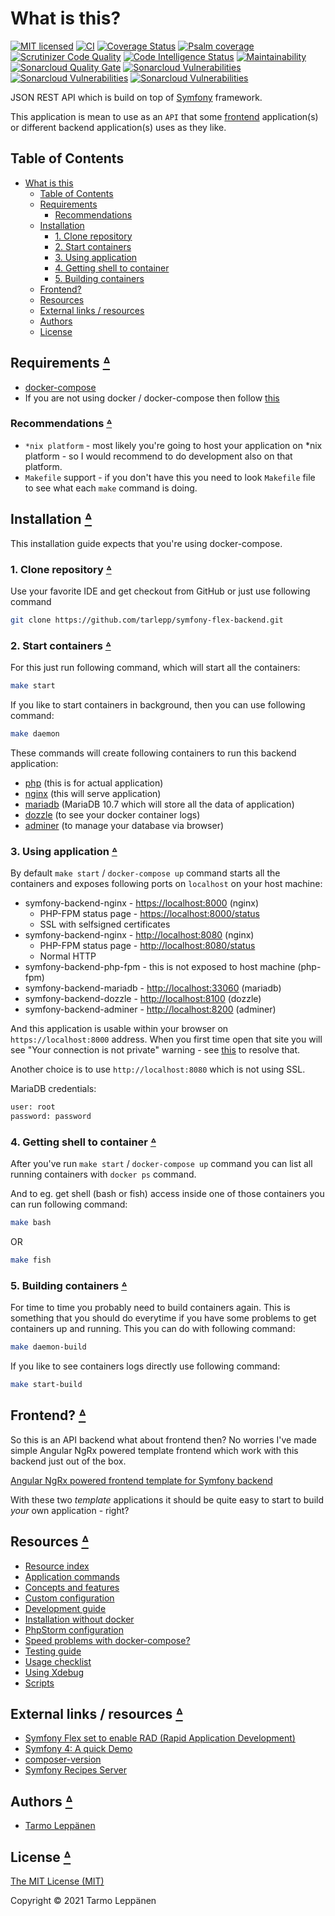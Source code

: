 # What is this?

[![MIT licensed](https://img.shields.io/badge/license-MIT-blue.svg)](LICENSE)
[![CI](https://github.com/tarlepp/symfony-flex-backend/workflows/CI/badge.svg)](https://github.com/tarlepp/symfony-flex-backend/actions?query=workflow%3ACI)
[![Coverage Status](https://coveralls.io/repos/github/tarlepp/symfony-flex-backend/badge.svg?branch=master)](https://coveralls.io/github/tarlepp/symfony-flex-backend?branch=master)
[![Psalm coverage](https://shepherd.dev/github/tarlepp/symfony-flex-backend/coverage.svg)](https://shepherd.dev/github/tarlepp/symfony-flex-backend)
[![Scrutinizer Code Quality](https://scrutinizer-ci.com/g/tarlepp/symfony-flex-backend/badges/quality-score.png?b=master)](https://scrutinizer-ci.com/g/tarlepp/symfony-flex-backend/?branch=master)
[![Code Intelligence Status](https://scrutinizer-ci.com/g/tarlepp/symfony-flex-backend/badges/code-intelligence.svg?b=master)](https://scrutinizer-ci.com/code-intelligence)
[![Maintainability](https://api.codeclimate.com/v1/badges/69d6dc6b9fb4791e6b92/maintainability)](https://codeclimate.com/github/tarlepp/symfony-flex-backend/maintainability)
[![Sonarcloud Quality Gate](https://sonarcloud.io/api/project_badges/measure?project=github.com.tarlepp.symfony-flex-backend&metric=alert_status)](https://sonarcloud.io/dashboard?id=github.com.tarlepp.symfony-flex-backend)
[![Sonarcloud Vulnerabilities](https://sonarcloud.io/api/project_badges/measure?project=github.com.tarlepp.symfony-flex-backend&metric=security_rating)](https://sonarcloud.io/dashboard?id=github.com.tarlepp.symfony-flex-backend)
[![Sonarcloud Vulnerabilities](https://sonarcloud.io/api/project_badges/measure?project=github.com.tarlepp.symfony-flex-backend&metric=sqale_rating)](https://sonarcloud.io/dashboard?id=github.com.tarlepp.symfony-flex-backend)
[![Sonarcloud Vulnerabilities](https://sonarcloud.io/api/project_badges/measure?project=github.com.tarlepp.symfony-flex-backend&metric=reliability_rating)](https://sonarcloud.io/dashboard?id=github.com.tarlepp.symfony-flex-backend)

JSON REST API which is build on top of [Symfony](https://symfony.com/)
framework.

This application is mean to use as an `API` that some [frontend](#frontend-table-of-contents)
application(s) or different backend application(s) uses as they like.

## Table of Contents

* [What is this](#what-is-this)
  * [Table of Contents](#table-of-contents)
  * [Requirements](#requirements-table-of-contents)
    * [Recommendations](#recommendations-table-of-contents)
  * [Installation](#installation-table-of-contents)
    * [1. Clone repository](#1-clone-repository-table-of-contents)
    * [2. Start containers](#2-start-containers-table-of-contents)
    * [3. Using application](#3-using-application-table-of-contents)
    * [4. Getting shell to container](#4-getting-shell-to-container-table-of-contents)
    * [5. Building containers](#5-building-containers-table-of-contents)
  * [Frontend?](#frontend-table-of-contents)
  * [Resources](#resources-table-of-contents)
  * [External links / resources](#external-links--resources-table-of-contents)
  * [Authors](#authors-table-of-contents)
  * [License](#license-table-of-contents)

## Requirements [ᐞ](#table-of-contents)

* [docker-compose](https://docs.docker.com/compose/install/)
* If you are not using docker / docker-compose then follow [this](doc/INSTALLATION_WITHOUT_DOCKER.md)

### Recommendations [ᐞ](#table-of-contents)

* `*nix platform` - most likely you're going to host your application on *nix
  platform - so I would recommend to do development also on that platform.
* `Makefile` support - if you don't have this you need to look `Makefile` file
  to see what each `make` command is doing.

## Installation [ᐞ](#table-of-contents)

This installation guide expects that you're using docker-compose.

### 1. Clone repository [ᐞ](#table-of-contents)

Use your favorite IDE and get checkout from GitHub or just use following
command

```bash
git clone https://github.com/tarlepp/symfony-flex-backend.git
```

### 2. Start containers [ᐞ](#table-of-contents)

For this just run following command, which will start all the containers:

```bash
make start
```

If you like to start containers in background, then you can use following
command:

```bash
make daemon
```

These commands will create following containers to run this backend
application:

* [php](https://www.php.net/) (this is for actual application)
* [nginx](https://www.nginx.com/) (this will serve application)
* [mariadb](https://mariadb.org/) (MariaDB 10.7 which will store all the data
  of application)
* [dozzle](https://dozzle.dev/) (to see your docker container logs)
* [adminer](https://www.adminer.org/) (to manage your database via browser)

### 3. Using application [ᐞ](#table-of-contents)

By default `make start` / `docker-compose up` command starts all the containers
and exposes following ports on `localhost` on your host machine:

* symfony-backend-nginx - [https://localhost:8000](https://localhost:8000) (nginx)
  * PHP-FPM status page -  [https://localhost:8000/status](https://localhost:8000/status)
  * SSL with selfsigned certificates
* symfony-backend-nginx - [http://localhost:8080](http://localhost:8080) (nginx)
  * PHP-FPM status page -  [http://localhost:8080/status](http://localhost:8080/status)
  * Normal HTTP
* symfony-backend-php-fpm - this is not exposed to host machine (php-fpm)
* symfony-backend-mariadb - [http://localhost:33060](http://localhost:33060) (mariadb)
* symfony-backend-dozzle - [http://localhost:8100](http://localhost:8100) (dozzle)
* symfony-backend-adminer - [http://localhost:8200](http://localhost:8200) (adminer)

And this application is usable within your browser on `https://localhost:8000`
address. When you first time open that site you will see "Your connection is
not private" warning - see [this](./docker/nginx/ssl/README.md) to resolve that.

Another choice is to use `http://localhost:8080` which is not using SSL.

MariaDB credentials:

```bash
user: root
password: password
```

### 4. Getting shell to container [ᐞ](#table-of-contents)

After you've run `make start` / `docker-compose up` command you can list all
running containers with `docker ps` command.

And to eg. get shell (bash or fish) access inside one of those containers you
can run following command:

```bash
make bash
```

OR

```bash
make fish
```

### 5. Building containers [ᐞ](#table-of-contents)

For time to time you probably need to build containers again. This is something
that you should do everytime if you have some problems to get containers up and
running. This you can do with following command:

```bash
make daemon-build
```

If you like to see containers logs directly use following command:

```bash
make start-build
```

## Frontend? [ᐞ](#table-of-contents)

So this is an API backend what about frontend then? No worries I've made simple
Angular NgRx powered template frontend which work with this backend just out of
the box.

[Angular NgRx powered frontend template for Symfony backend](https://github.com/tarlepp/angular-ngrx-frontend)

With these two _template_ applications it should be quite easy to start to
build _your_ own application - right?

## Resources [ᐞ](#table-of-contents)

* [Resource index](doc/README.md)
* [Application commands](doc/COMMANDS.md)
* [Concepts and features](doc/CONCEPTS_AND_FEATURES.md)
* [Custom configuration](doc/CUSTOM_CONFIGURATION.md)
* [Development guide](doc/DEVELOPMENT.md)
* [Installation without docker](doc/INSTALLATION_WITHOUT_DOCKER.md)
* [PhpStorm configuration](doc/PHPSTORM.md)
* [Speed problems with docker-compose?](doc/SPEED_UP_DOCKER_COMPOSE.md)
* [Testing guide](doc/TESTING.md)
* [Usage checklist](doc/USAGE_CHECKLIST.md)
* [Using Xdebug](doc/XDEBUG.md)
* [Scripts](scripts/README.md)

## External links / resources [ᐞ](#table-of-contents)

* [Symfony Flex set to enable RAD (Rapid Application Development)](https://www.symfony.fi/entry/symfony-flex-to-enable-rad-rapid-application-development)
* [Symfony 4: A quick Demo](https://medium.com/@fabpot/symfony-4-a-quick-demo-da7d32be323)
* [composer-version](https://github.com/vutran/composer-version)
* [Symfony Recipes Server](https://symfony.sh/)

## Authors [ᐞ](#table-of-contents)

* [Tarmo Leppänen](https://github.com/tarlepp)

## License [ᐞ](#table-of-contents)

[The MIT License (MIT)](LICENSE)

Copyright © 2021 Tarmo Leppänen
